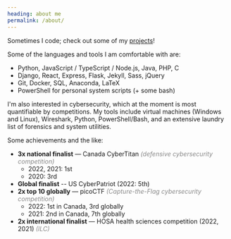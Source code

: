 ```yaml
---
heading: about me
permalink: /about/
---
```


Sometimes I code; check out some of my [projects](/work/)!

Some of the languages and tools I am comfortable with are:
- Python, JavaScript / TypeScript / Node.js, Java, PHP, C
- Django, React, Express, Flask, Jekyll, Sass, jQuery
- Git, Docker, SQL, Anaconda, LaTeX
- PowerShell for personal system scripts (+ some bash)

I'm also interested in cybersecurity, which at the moment is most quantifiable by competitions.
My tools include virtual machines (Windows and Linux), Wireshark, Python, PowerShell/Bash,
and an extensive laundry list of forensics and system utilities.

Some achievements and the like:
- **3x national finalist** &mdash; Canada CyberTitan *(defensive cybersecurity competition)*
	- 2022, 2021: 1st
	- 2020: 3rd
- **Global finalist** -- US CyberPatriot (2022: 5th)
- **2x top 10 globally** &mdash; picoCTF *(Capture-the-Flag cybersecurity competition)*
	- 2022: 1st in Canada, 3rd globally
	- 2021: 2nd in Canada, 7th globally
- **2x international finalist** &mdash; HOSA health sciences competition (2022, 2021) *(ILC)*


<style>
	em {
		opacity: 0.5;
	}
</style>
